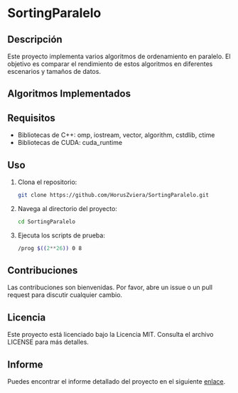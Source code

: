 # SortingParalelo

## Descripción

Este proyecto implementa varios algoritmos de ordenamiento en paralelo. El objetivo es comparar el rendimiento de estos algoritmos en diferentes escenarios y tamaños de datos.

## Algoritmos Implementados



## Requisitos

- Bibliotecas de C++: omp, iostream, vector, algorithm, cstdlib, ctime
- Bibliotecas de CUDA: cuda_runtime

## Uso

1. Clona el repositorio:
    ```bash
    git clone https://github.com/HorusZviera/SortingParalelo.git
    ```
2. Navega al directorio del proyecto:
    ```bash
    cd SortingParalelo
    ```
3. Ejecuta los scripts de prueba:
    ```bash
    /prog $((2**26)) 0 8
    ```

## Contribuciones

Las contribuciones son bienvenidas. Por favor, abre un issue o un pull request para discutir cualquier cambio.

## Licencia

Este proyecto está licenciado bajo la Licencia MIT. Consulta el archivo LICENSE para más detalles.

## Informe

Puedes encontrar el informe detallado del proyecto en el siguiente [enlace](https://alumnosuach-my.sharepoint.com/:w:/g/personal/sebastian_pangue_alumnos_uach_cl/EWMQVJl_ivpKkAkccO8GxGIBggjkfApzTwi7znMxn5o26w?e=Pb6OPa).
